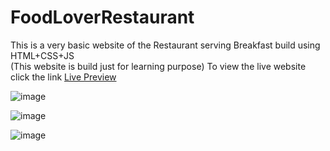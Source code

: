 # FoodLoverRestaurant
This is a very basic website of the Restaurant serving Breakfast build using HTML+CSS+JS <br>
(This website is build just for learning purpose)
To view the live website click the link <a href="https://64b935fdd271a80084f616fa--elegant-conkies-4df37b.netlify.app/">Live Preview</a>


![image](https://github.com/PranavPatil-21/FoodLoverRestaurant/assets/107180533/13de1799-d026-489e-b7a1-327e0accdcc9)

![image](https://github.com/PranavPatil-21/FoodLoverRestaurant/assets/107180533/07eacece-d4d8-4e3d-8ea2-b9e26fca9db1)

![image](https://github.com/PranavPatil-21/FoodLoverRestaurant/assets/107180533/5c7801b9-0334-41a7-9958-7b270cf34b05)

